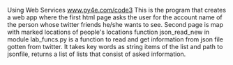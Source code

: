 Using Web Services
www.py4e.com/code3
This is the program that creates a web app where the first html page asks the user for the account name
of the person whose twitter friends he/she wants to see.
Second page is map with marked locations of people's locations
function json_read_new in module lab_funcs.py is a function to read and get
information from json file gotten from twitter.
It takes key words as string items of the list and path to jsonfile,
returns a list of lists that consist of asked information.


